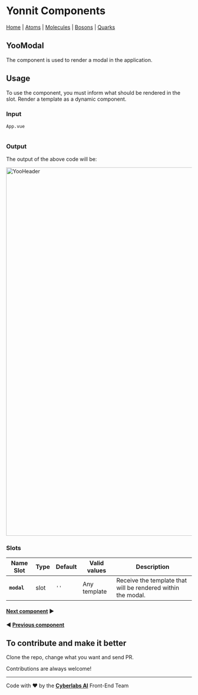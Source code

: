 # Yonnit Components

[Home](https://github.com/Yoonit-Labs/vue-yoonit-components/blob/development/README.md) | [Atoms](https://github.com/Yoonit-Labs/vue-yoonit-components/blob/development/README.md#atoms) | [Molecules](https://github.com/Yoonit-Labs/vue-yoonit-components/blob/development/README.md#molecules) | [Bosons](https://github.com/Yoonit-Labs/vue-yoonit-components/blob/development/README.md#bosons) | [Quarks](https://github.com/Yoonit-Labs/vue-yoonit-components/blob/development/README.md#quarks)

## YooModal

The component is used to render a modal in the application.

## Usage

To use the component, you must inform what should be rendered in the slot. Render a template as a dynamic component.

### Input
`App.vue`
```vue
```

### Output

The output of the above code will be:

<img src="../../../../public/readme-img/header.png" alt="YooHeader" width="1000">

### Slots

| Name Slot | Type | Default | Valid values | Description |
|-----------|------|------------------------|--------------|-------------|
| **`modal`** | slot | `''` | Any template | Receive the template that will be rendered within the modal. |

#### [**Next component**](../Modal/README.md) :arrow_forward:

#### :arrow_backward: [**Previous component**](../Header/README.md)

## To contribute and make it better

Clone the repo, change what you want and send PR.

Contributions are always welcome!

---

Code with ❤ by the [**Cyberlabs AI**](https://cyberlabs.ai/) Front-End Team